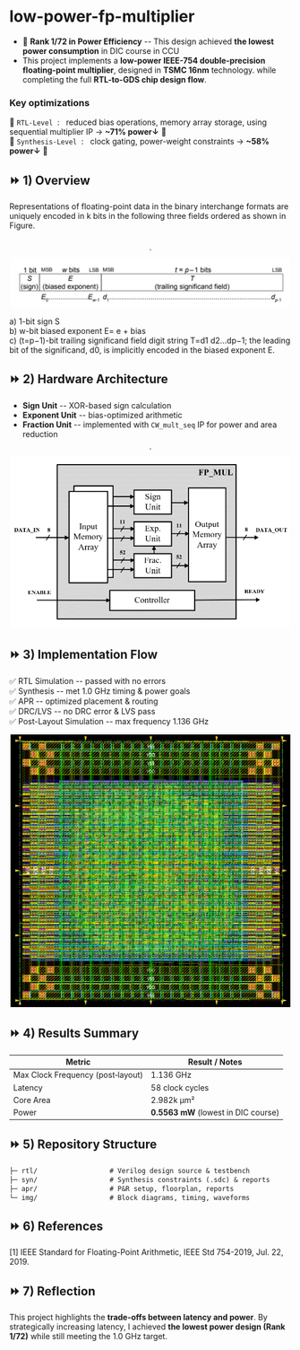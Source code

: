 # low-power-fp-multiplier

- 🚀 **Rank 1/72 in Power Efficiency** -- This design achieved **the lowest power consumption** in DIC course in CCU <br>
- This project implements a **low-power IEEE-754 double-precision floating-point multiplier**, designed in **TSMC 16nm** technology.
while completing the full **RTL-to-GDS chip design flow**.

### Key optimizations
📌 `RTL-Level` &nbsp;: &nbsp; reduced bias operations, memory array storage,
    using sequential multiplier IP → **~71% power↓** 🚀 <br>
📌 `Synthesis-Level` &nbsp;: &nbsp; clock gating, power-weight constraints → **~58% power↓** 🚀 <br> 

## ⏩ 1) Overview

Representations of floating-point data in the binary
interchange formats are uniquely encoded in k bits in the following three fields ordered as shown in Figure. <br>
<br>
<p align="center">
`<img src="img/fp_format.png" alt="floating-point format" width="500"/>
</p>
a) 1-bit sign S <br>
b) w-bit biased exponent E= e + bias <br>
c) (t=p−1)-bit trailing significand field digit string T=d1 d2…dp−1; the leading bit of the significand,
d0, is implicitly encoded in the biased exponent E. <br>



## ⏩ 2) Hardware Architecture

-   **Sign Unit** -- XOR-based sign calculation
-   **Exponent Unit** -- bias-optimized arithmetic
-   **Fraction Unit** -- implemented with `CW_mult_seq` IP for power and
    area reduction

<p align="center">
`<img src="img/hd_arch.png" alt="Hardware Architecture" width="500"/>
</p>

## ⏩ 3) Implementation Flow

✅ RTL Simulation -- passed with no errors <br>
✅ Synthesis -- met 1.0 GHz timing & power goals <br>
✅ APR -- optimized placement & routing <br>
✅ DRC/LVS -- no DRC error & LVS pass <br>
✅ Post-Layout Simulation -- max frequency 1.136 GHz <br>

<p align="center">
<img src="img/final_layout.png" alt="Final Layout" width="500"/>
</p>

## ⏩ 4) Results Summary

| Metric                           | Result / Notes                                     |
|----------------------------------|----------------------------------------------------|
| Max Clock Frequency (post‑layout)| 1.136 GHz                                          |
| Latency                          | 58 clock cycles                                    |
| Core Area                        | 2.982k μm²                                         |
| Power                            | **0.5563 mW** (lowest in DIC course)               |

## ⏩ 5) Repository Structure 

```
├─ rtl/                  # Verilog design source & testbench
├─ syn/                  # Synthesis constraints (.sdc) & reports
├─ apr/                  # P&R setup, floorplan, reports
└─ img/                  # Block diagrams, timing, waveforms
```
## ⏩ 6) References 
[1] IEEE Standard for Floating-Point Arithmetic, IEEE Std 754-2019, Jul. 22, 2019.

## ⏩ 7) Reflection 
This project highlights the **trade-offs between latency and power**.
By strategically increasing latency, I achieved **the lowest power
design (Rank 1/72)** while still meeting the 1.0 GHz target.

